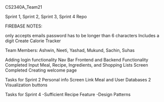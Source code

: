 CS2340A_Team21

Sprint 1, Sprint 2, Sprint 3, Sprint 4 Repo

FIREBASE NOTES:

only accepts emails
password has to be longer than 6 characters
Includes a digit
Create Calorie Tracker

Team Members: Ashwin, Neeti, Yashad, Mukund, Sachin, Suhas

Adding login functionality
Nav Bar Frontend and Backend Functionality Completed 
Input Meal, Recipe, Ingredients, and Shopping Lists Screen Completed
Creating welcome page

Tasks for Sprint 2
Personal info Screen
Link Meal and User Databases
2 Visualization buttons

Tasks for Sprint 4
-Sufficient Recipe Feature
-Design Patterns


